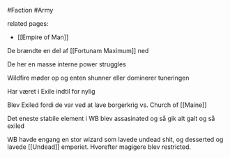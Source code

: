 #Faction 
#Army 

related pages:
  - [[Empire of Man]]

De brændte en del af [[Fortunam Maximum]] ned

De her en masse interne power struggles

Wildfire møder op og enten shunner eller dominerer tuneringen

Har været i Exile indtil for nylig

Blev Exiled fordi de var ved at lave borgerkrig vs. Church of [[Maine]]

Det eneste stabile element i WB blev assasinated og så gik alt galt og så exiled

WB havde engang en stor wizard som lavede undead shit, og desserted og lavede [[Undead]] emperiet. Hvorefter magigere blev restricted.